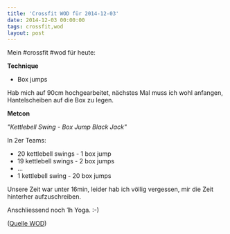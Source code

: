 ```yaml
---
title: 'Crossfit WOD für 2014-12-03'
date: 2014-12-03 00:00:00 
tags: crossfit,wod
layout: post
---
```

Mein #crossfit #wod für heute:

**Technique**

* Box jumps

Hab mich auf 90cm hochgearbeitet, nächstes Mal muss ich wohl anfangen, Hantelscheiben auf die Box zu legen.

**Metcon**

*"Kettlebell Swing - Box Jump Black Jack"*

In 2er Teams:

* 20 kettlebell swings - 1 box jump
* 19 kettlebell swings - 2 box jumps
* ...
* 1 kettlebell swing - 20 box jumps

Unsere Zeit war unter 16min, leider hab ich völlig vergessen, mir die Zeit hinterher aufzuschreiben.

Anschliessend noch 1h Yoga. :-)

([Quelle WOD][0])

[0]: http://www.crossfithh.de/workouts--news/workout-wednesday47

